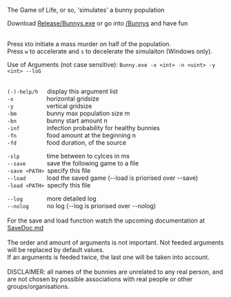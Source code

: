 The Game of Life, or so,
'simulates' a bunny population

Download [Release/Bunnys.exe](Release/Bunnys.exe)
or go into [/Bunnys](Bunnys) and have fun<br /><br />

Press ```k```to initiate a mass murder on half of the population.<br />
Press ```w``` to accelerate and ```s``` to decelerate the simulaiton (Windows only).

Use of Arguments (not case sensitive):
```Bunny.exe -x <int> -n <uint> -y <int> --loG```<br />
<br />

```(-)-help/h```&ensp;&emsp;display this argument list<br />
```-x```&ensp;&emsp;&emsp;&emsp;&emsp;&emsp;horizontal gridsize<br />
```-y```&ensp;&emsp;&emsp;&emsp;&emsp;&emsp;vertical gridsize<br />
```-bm```&emsp;&emsp;&emsp;&emsp;&emsp;bunny max population size m<br />
```-bn```&emsp;&emsp;&emsp;&emsp;&emsp;bunny start amount n<br />
```-inf```&ensp;&emsp;&emsp;&emsp;&emsp;infection probability for healthy bunnies<br />
```-fn```&emsp;&emsp;&emsp;&emsp;&emsp;food amount at the beginning n<br />
```-fd```&emsp;&emsp;&emsp;&emsp;&emsp;food duration, of the source<br />

```-slp```&ensp;&emsp;&emsp;&emsp;&emsp;time between to cylces in ms<br />
```--save```&ensp;&emsp;&emsp;&emsp;save the following game to a file<br />
```-save <PATH>```&ensp;specify this file<br />
```--load```&ensp;&emsp;&emsp;&emsp;load the saved game (--load is priorised over --save)<br />
```-load <PATH>```&ensp;specify this file<br />


```--log```&ensp;&ensp;&emsp;&emsp;&emsp;more detailed log<br />
```--nolog```&ensp;&ensp;&emsp;&emsp;no log (--log is priorised over --nolog)<br />
<br />
For the save and load function watch the upcoming documentation at [SaveDoc.md](SaveDoc.md)<br /><br />
The order and amount of arguments is not important.
Not feeded arguments will be replaced by default values.<br />
If an arguments is feeded twice, the last one will be taken into account.<br />
<br />
DISCLAIMER: all names of the bunnies are unrelated to any real person, and are not chosen by possible associations with real people or other groups/organisations.
